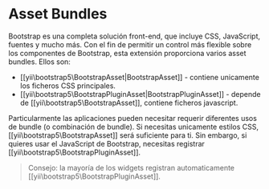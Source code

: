 Asset Bundles
=============

Bootstrap es una completa solución front-end, que incluye CSS, JavaScript, fuentes y mucho más.
Con el fin de permitir un control más flexible sobre los componentes de Bootstrap, esta extensión proporciona
varios asset bundles.
Ellos son:

- [[yii\bootstrap5\BootstrapAsset|BootstrapAsset]] - contiene unicamente los ficheros CSS principales.
- [[yii\bootstrap5\BootstrapPluginAsset|BootstrapPluginAsset]] - depende de [[yii\bootstrap5\BootstrapAsset]], contiene ficheros javascript.

Particularmente las aplicaciones pueden necesitar requerir diferentes usos de bundle (o combinación de bundle).
Si necesitas unicamente estilos CSS, [[yii\bootstrap5\BootstrapAsset]] será suficiente para ti. Sin embargo, si
quieres usar el JavaScript de Bootstrap, necesitas registrar [[yii\bootstrap5\BootstrapPluginAsset]].

> Consejo: la mayoría de los widgets registran automaticamente [[yii\bootstrap5\BootstrapPluginAsset]].
